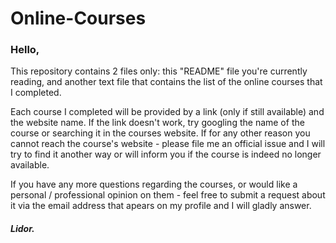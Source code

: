 # Online-Courses
### Hello,

This repository contains 2 files only: this "README" file you're currently reading, and another text file that contains the list of the online courses that I completed.

Each course I completed will be provided by a link (only if still available) and the website name. If the link doesn't work, try googling the name of the course or searching it in the courses website. If for any other reason you cannot reach the course's website - please file me an official issue and I will try to find it another way or will inform you if the course is indeed no longer available. 

If you have any more questions regarding the courses, or would like a personal / professional opinion on them - feel free to submit a request about it via the email address that apears on my profile and I will gladly answer.

##### Lidor.

